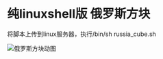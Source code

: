 # 纯linuxshell版 俄罗斯方块

将脚本上传到linux服务器，执行/bin/sh russia_cube.sh

![俄罗斯方块动图](../../master/Russiacube.gif)

